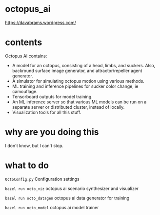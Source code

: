 # octopus_ai
https://davabrams.wordpress.com/

# contents
Octopus AI contains:
- A model for an octopus, consisting of a head, limbs, and suckers.  Also, backround surface image generator, and attractor/repeller agent generator.
- A simulator for simulating octopus motion using various methods.
- ML training and inference pipelines for sucker color change, ie camouflage.
- Tensorboard outputs for model training.
- An ML inference server so that various ML models can be run on a separate server or distributed cluster, instead of locally.
- Visualization tools for all this stuff.

# why are you doing this
I don't know, but I can't stop.

# what to do
`OctoConfig.py`
Configuration settings

`bazel run octo_viz`
octopus ai scenario synthesizer and visualizer

`bazel run octo_datagen`
octopus ai data generator for training

`bazel run octo_model`
octopus ai model trainer
